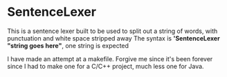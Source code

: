 # SentenceLexer
This is a sentence lexer built to be used to split out a string of words, with punctuation and white space stripped away
The syntax is <b>'SentenceLexer "string goes here"</b>, one string is expected

I have made an attempt at a makefile. Forgive me since it's been forever since I had to make one for a C/C++ project, much less one for Java. 
